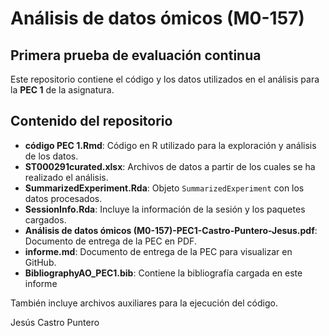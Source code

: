# Análisis de datos ómicos (M0-157)
## Primera prueba de evaluación continua

Este repositorio contiene el código y los datos utilizados en el análisis para la **PEC 1** de la asignatura. 

## Contenido del repositorio

- **código PEC 1.Rmd**: Código en R utilizado para la exploración y análisis de los datos.
- **ST000291curated.xlsx**: Archivos de datos a partir de los cuales se ha realizado el análisis.
- **SummarizedExperiment.Rda**: Objeto `SummarizedExperiment` con los datos procesados.
- **SessionInfo.Rda**: Incluye la información de la sesión y los paquetes cargados.
- **Análisis de datos ómicos (M0-157)-PEC1-Castro-Puntero-Jesus.pdf**: Documento de entrega de la PEC en PDF.
- **informe.md**: Documento de entrega de la PEC para visualizar en GitHub.
- **BibliographyAO_PEC1.bib**: Contiene la bibliografía cargada en este informe

También incluye archivos auxiliares para la ejecución del código.

Jesús Castro Puntero
